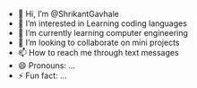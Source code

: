 - 👋 Hi, I’m @ShrikantGavhale
- 👀 I’m interested in Learning coding languages
- 🌱 I’m currently learning computer engineering
- 💞️ I’m looking to collaborate on mini projects
- 📫 How to reach me through text messages
- 😄 Pronouns: ...
- ⚡ Fun fact: ...

<!---
ShrikantGavhale/ShrikantGavhale is a ✨ special ✨ repository because its `README.md` (this file) appears on your GitHub profile.
You can click the Preview link to take a look at your changes.
--->
